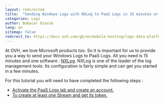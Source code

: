 ```yaml
---
layout: redirected
title:  "Sending Windows Logs with NXLog to PaaS Logs in 15 minutes or less"
categories: Logs
author: Babacar Diassé
lang: en
sitemap: false
redirect_to: https://docs.ovh.com/gb/en/mobile-hosting/logs-data-platform/windows-nxlog/
---
```



At OVH, we love Microsoft products too. So it is important for us to provide you a way to send your Windows Logs to PaaS Logs. All you need is 15 minutes and one software : [NXLog](http://nxlog.co). NXLog is one of the leader of the log management tools. Its configuration is fairly simple and can get you started in a few minutes. 


For this tutorial you will need to have completed the following steps : 

  - [Activate the PaaS Logs lab and create an account.](/kb/en/logs/quick-start.html#account)
  - [To create at least one Stream and get its token.](/kb/en/logs/quick-start.html#streams)


